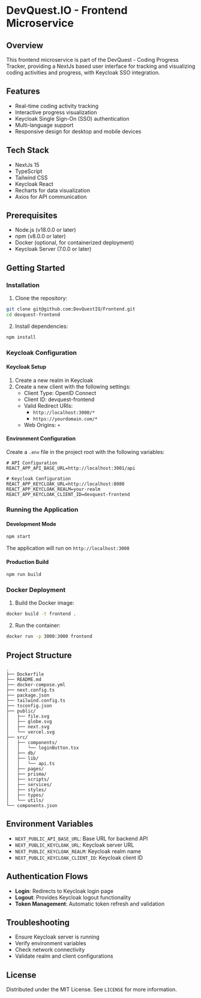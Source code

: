 # DevQuest.IO - Frontend Microservice

## Overview
This frontend microservice is part of the DevQuest - Coding Progress Tracker, providing a NextJs based user interface for tracking and visualizing coding activities and progress, with Keycloak SSO integration.

## Features
- Real-time coding activity tracking
- Interactive progress visualization
- Keycloak Single Sign-On (SSO) authentication
- Multi-language support
- Responsive design for desktop and mobile devices

## Tech Stack
- NextJs 15
- TypeScript
- Tailwind CSS
- Keycloak React
- Recharts for data visualization
- Axios for API communication

## Prerequisites
- Node.js (v18.0.0 or later)
- npm (v8.0.0 or later)
- Docker (optional, for containerized deployment)
- Keycloak Server (7.0.0 or later)

## Getting Started

### Installation
1. Clone the repository:
```bash
git clone git@github.com:DevQuestIO/Frontend.git
cd devquest-frontend
```

2. Install dependencies:
```bash
npm install
```

### Keycloak Configuration

#### Keycloak Setup
1. Create a new realm in Keycloak
2. Create a new client with the following settings:
   - Client Type: OpenID Connect
   - Client ID: devquest-frontend
   - Valid Redirect URIs: 
     - `http://localhost:3000/*`
     - `https://yourdomain.com/*`
   - Web Origins: `+`

#### Environment Configuration
Create a `.env` file in the project root with the following variables:
```
# API Configuration
REACT_APP_API_BASE_URL=http://localhost:3001/api

# Keycloak Configuration
REACT_APP_KEYCLOAK_URL=http://localhost:8080
REACT_APP_KEYCLOAK_REALM=your-realm
REACT_APP_KEYCLOAK_CLIENT_ID=devquest-frontend
```

### Running the Application

#### Development Mode
```bash
npm start
```
The application will run on `http://localhost:3000`

#### Production Build
```bash
npm run build
```

### Docker Deployment
1. Build the Docker image:
```bash
docker build -t frontend .
```

2. Run the container:
```bash
docker run -p 3000:3000 frontend
```

## Project Structure
```
.
├── Dockerfile
├── README.md
├── docker-compose.yml
├── next.config.ts
├── package.json
├── tailwind.config.ts
├── tsconfig.json
├── public/
│   ├── file.svg
│   ├── globe.svg
│   ├── next.svg
│   └── vercel.svg
├── src/
│   ├── components/
│   │   └── loginButton.tsx
│   ├── db/
│   ├── lib/
│   │   └── api.ts
│   ├── pages/
│   ├── prisma/
│   ├── scripts/
│   ├── services/
│   ├── styles/
│   ├── types/
│   └── utils/
└── components.json
```

## Environment Variables
- `NEXT_PUBLIC_API_BASE_URL`: Base URL for backend API
- `NEXT_PUBLIC_KEYCLOAK_URL`: Keycloak server URL
- `NEXT_PUBLIC_KEYCLOAK_REALM`: Keycloak realm name
- `NEXT_PUBLIC_KEYCLOAK_CLIENT_ID`: Keycloak client ID

## Authentication Flows
- **Login**: Redirects to Keycloak login page
- **Logout**: Provides Keycloak logout functionality
- **Token Management**: Automatic token refresh and validation

## Troubleshooting
- Ensure Keycloak server is running
- Verify environment variables
- Check network connectivity
- Validate realm and client configurations

## License
Distributed under the MIT License. See `LICENSE` for more information.